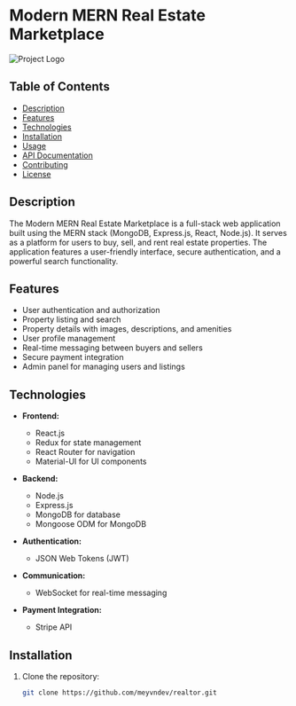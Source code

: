 # Modern MERN Real Estate Marketplace

![Project Logo](link_to_your_logo.png)

## Table of Contents

- [Description](#description)
- [Features](#features)
- [Technologies](#technologies)
- [Installation](#installation)
- [Usage](#usage)
- [API Documentation](#api-documentation)
- [Contributing](#contributing)
- [License](#license)

## Description

The Modern MERN Real Estate Marketplace is a full-stack web application built using the MERN stack (MongoDB, Express.js, React, Node.js). It serves as a platform for users to buy, sell, and rent real estate properties. The application features a user-friendly interface, secure authentication, and a powerful search functionality.

## Features

- User authentication and authorization
- Property listing and search
- Property details with images, descriptions, and amenities
- User profile management
- Real-time messaging between buyers and sellers
- Secure payment integration
- Admin panel for managing users and listings

## Technologies

- **Frontend:**
  - React.js
  - Redux for state management
  - React Router for navigation
  - Material-UI for UI components

- **Backend:**
  - Node.js
  - Express.js
  - MongoDB for database
  - Mongoose ODM for MongoDB

- **Authentication:**
  - JSON Web Tokens (JWT)

- **Communication:**
  - WebSocket for real-time messaging

- **Payment Integration:**
  - Stripe API

## Installation

1. Clone the repository:
   ```bash
   git clone https://github.com/meyvndev/realtor.git

